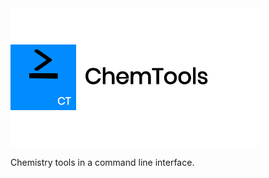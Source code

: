 <img src="https://raw.githubusercontent.com/hershyz/chemtools/master/assets/logo.png"/>
<p>Chemistry tools in a command line interface.</p>
